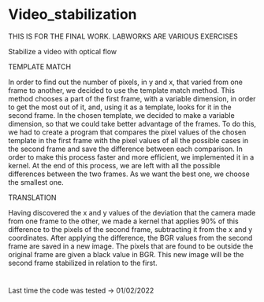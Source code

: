 # Video_stabilization
THIS IS FOR THE FINAL WORK. LABWORKS ARE VARIOUS EXERCISES

Stabilize a video with optical flow

TEMPLATE MATCH

In order to find out the number of pixels, in y and x, that varied from one frame to another, we decided to use the template match method. This method chooses a part of the first frame, with a variable dimension, in order to get the most out of it, and, using it as a template, looks for it in the second frame. In the chosen template, we decided to make a variable dimension, so that we could take better advantage of the frames. To do this, we had to create a program that compares the pixel values of the chosen template in the first frame with the pixel values of all the possible cases in the second frame and save the difference between each comparison. In order to make this process faster and more efficient, we implemented it in a kernel.
At the end of this process, we are left with all the possible differences between the two frames. As we want the best one, we choose the smallest one.

TRANSLATION

Having discovered the x and y values of the deviation that the camera made from one frame to the other, we made a kernel that applies 90% of this difference to the pixels of the second frame, subtracting it from the x and y coordinates. After applying the difference, the BGR values from the second frame are saved in a new image. The pixels that are found to be outside the original frame are given a black value in BGR. This new image will be the second frame stabilized in relation to the first.


#
Last time the code was tested -> 01/02/2022
